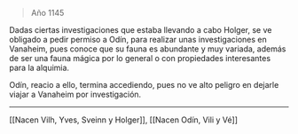 > Año 1145

Dadas ciertas investigaciones que estaba llevando a cabo Holger, se ve obligado a pedir permiso a Odín, para realizar unas investigaciones en Vanaheim, pues conoce que su fauna es abundante y muy variada, además de ser una fauna mágica por lo general o con propiedades interesantes para la alquimia.

Odín, reacio a ello, termina accediendo, pues no ve alto peligro en dejarle viajar a Vanaheim por investigación.

---

[[Nacen Vilh, Yves, Sveinn y Holger]], [[Nacen Odín, Vili y Vé]]